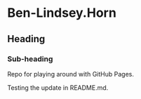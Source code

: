 # Ben-Lindsey.Horn

## Heading
### Sub-heading

Repo for playing around with GitHub Pages.

Testing the update in README.md.